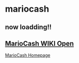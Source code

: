 # mariocash

## now loadding!!

## [MarioCash WIKI Open](https://github.com/zhihexireng/mariocash/wiki)

[MarioCash Homepage](https://mariocash.io)
